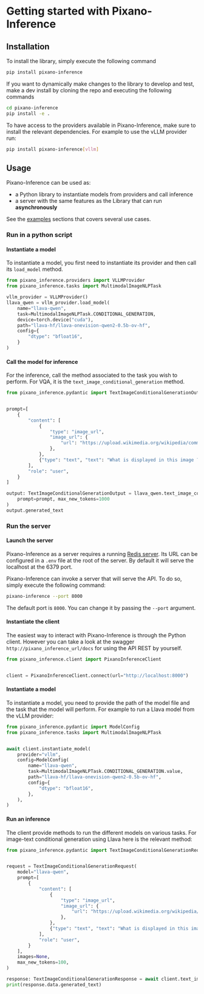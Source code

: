 <!---
# =================================
# Copyright: CEA-LIST/DIASI/SIALV
# Author : pixano@cea.fr
# License: CECILL-C
# =================================
--->

# Getting started with Pixano-Inference

## Installation

To install the library, simply execute the following command

```bash
pip install pixano-inference
```

If you want to dynamically make changes to the library to develop and test, make a dev install by cloning the repo and executing the following commands

```bash
cd pixano-inference
pip install -e .
```

To have access to the providers available in Pixano-Inference, make sure to install the relevant dependencies. For example to use the vLLM provider run:

```bash
pip install pixano-inference[vllm]
```

## Usage

Pixano-Inference can be used as:

- a Python library to instantiate models from providers and call inference
- a server with the same features as the Library that can run **asynchronously**

See the [examples](../examples/index.md) sections that covers several use cases.

### Run in a python script

#### Instantiate a model

To instantiate a model, you first need to instantiate its provider and then call its `load_model` method.

```python
from pixano_inference.providers import VLLMProvider
from pixano_inference.tasks import MultimodalImageNLPTask

vllm_provider = VLLMProvider()
llava_qwen = vllm_provider.load_model(
    name="llava-qwen",
    task=MultimodalImageNLPTask.CONDITIONAL_GENERATION,
    device=torch.device("cuda"),
    path="llava-hf/llava-onevision-qwen2-0.5b-ov-hf",
    config={
        "dtype": "bfloat16",
    }
)
```

#### Call the model for inference

For the inference, call the method associated to the task you wish to perform. For VQA, it is the `text_image_conditional_generation` method.

```python
from pixano_inference.pydantic import TextImageConditionalGenerationOutput


prompt=[
    {
        "content": [
            {
                "type": "image_url",
                "image_url": {
                    "url": "https://upload.wikimedia.org/wikipedia/commons/9/9e/Ours_brun_parcanimalierpyrenees_1.jpg"
                },
            },
            {"type": "text", "text": "What is displayed in this image ? Answer with high level of description like 1000 words. "},
        ],
        "role": "user",
    }
]

output: TextImageConditionalGenerationOutput = llava_qwen.text_image_conditional_generation(
    prompt=prompt, max_new_tokens=1000
)
output.generated_text
```

### Run the server

#### Launch the server

Pixano-Inference as a server requires a running [Redis server](https://redis.io/docs/latest/operate/oss_and_stack/install/install-redis/install-redis-on-linux/). Its URL can be configured in a `.env` file at the root of the server. By default it will serve the localhost at the 6379 port.

Pixano-Inference can invoke a server that will serve the API. To do so, simply execute the following command:

```bash
pixano-inference --port 8000
```

The default port is `8000`. You can change it by passing the `--port` argument.

#### Instantiate the client

The easiest way to interact with Pixano-Inference is through the Python client. However you can take a look at the swagger `http://pixano_inference_url/docs` for using the API REST by yourself.

```python
from pixano_inference.client import PixanoInferenceClient


client = PixanoInferenceClient.connect(url="http://localhost:8000")
```

#### Instantiate a model

To instantiate a model, you need to provide the path of the model file and the task that the model will perform. For example to run a Llava model from the vLLM provider:

```python
from pixano_inference.pydantic import ModelConfig
from pixano_inference.tasks import MultimodalImageNLPTask


await client.instantiate_model(
    provider="vllm",
    config=ModelConfig(
        name="llava-qwen",
        task=MultimodalImageNLPTask.CONDITIONAL_GENERATION.value,
        path="llava-hf/llava-onevision-qwen2-0.5b-ov-hf",
        config={
            "dtype": "bfloat16",
        },
    ),
)
```

#### Run an inference

The client provide methods to run the different models on various tasks. For image-text conditional generation using Llava here is the relevant method:

```python
from pixano_inference.pydantic import TextImageConditionalGenerationRequest, TextImageConditionalGenerationResponse


request = TextImageConditionalGenerationRequest(
    model="llava-qwen",
    prompt=[
        {
            "content": [
                {
                    "type": "image_url",
                    "image_url": {
                        "url": "https://upload.wikimedia.org/wikipedia/commons/9/9e/Ours_brun_parcanimalierpyrenees_1.jpg"
                    },
                },
                {"type": "text", "text": "What is displayed in this image ? Answer concisely. "},
            ],
            "role": "user",
        }
    ],
    images=None,
    max_new_tokens=100,
)

response: TextImageConditionalGenerationResponse = await client.text_image_conditional_generation(request)
print(response.data.generated_text)
```
